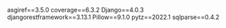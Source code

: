 asgiref==3.5.0
coverage==6.3.2
Django==4.0.3
djangorestframework==3.13.1
Pillow==9.1.0
pytz==2022.1
sqlparse==0.4.2
